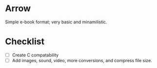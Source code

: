 # Arrow
Simple e-book format; very basic and minamilistic.
# Checklist
- [ ] Create C compatability
- [ ] Add images, sound, video, more conversions, and compress file size.
